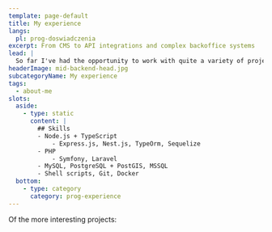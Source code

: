 ```yaml
---
template: page-default
title: My experience
langs:
  pl: prog-doswiadczenia
excerpt: From CMS to API integrations and complex backoffice systems
lead: |
  So far I've had the opportunity to work with quite a variety of projects. These have ranged from fairly standard backends in Symfony or Node's Nest.js to chat implementations on websockets, to APIs passing messages between sensors and cameras and displays, ticketing systems and barriers.  
headerImage: mid-backend-head.jpg
subcategoryName: My experience
tags:
  - about-me
slots:
  aside:
    - type: static
      content: |
        ## Skills
        - Node.js + TypeScript
            - Express.js, Nest.js, TypeOrm, Sequelize
        - PHP
            - Symfony, Laravel
        - MySQL, PostgreSQL + PostGIS, MSSQL
        - Shell scripts, Git, Docker
  bottom:
    - type: category
      category: prog-experience
---
```

Of the more interesting projects:
